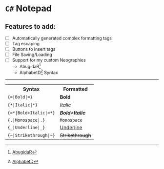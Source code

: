 ﻿`C#` Notepad
============
Features to add:
----------------
- [ ] Automatically generated complex formatting tags
- [ ] Tag escaping
- [ ] Buttons to insert tags
- [ ] File Saving/Loading
- [ ] Support for my custom Neographies
	- AbugidaR[^AbR]
	- AlphabetD[^AlD]
Syntax
------

<table>
	<tr>
		<th>Syntax</th>
		<th>Formatted</th>
	</tr>
	<tr>
		<td><code>{=|Bold|=}</code></td>
		<td><b>Bold</b></td>
	</tr>
	<tr>
		<td><code>{*|Italic|*}</code></td>
		<td><i>Italic</i></td>
	</tr>
	<tr>
		<td><code>{=*|Bold+Italic|=*}</code></td>
		<td><b><i>Bold+Italic</i></b></td>
	</tr>
	<tr>
		<td><code>{.|Monospace|.}</code></td>
		<td><code>Monospace</code></td>
	</tr>
	<tr>
		<td><code>{_|Underline|_}</code></td>
		<td><u>Underline</u></td>
	</tr>
	<tr>
		<td><code>{~|Strikethrough|~}</code></td>
		<td><s>Strikethrough</s></td>
	</tr>
</table>

[^AbR]: [AbugidaR](https://github.com/JactusTheCactus/conscript-font-gen/tree/eb32dcf2e69f757c483aa0ffe4746b8387cea251/AbugidaR)
[^AlD]: [AlphabetD](https://github.com/JactusTheCactus/conscript-font-gen/tree/eb32dcf2e69f757c483aa0ffe4746b8387cea251/AlphabetD)
